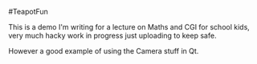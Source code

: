 #TeapotFun

This is a demo I'm writing for a lecture on Maths and CGI for school kids, very much hacky work in progress just uploading to keep safe.

However a good example of using the Camera stuff in Qt.

